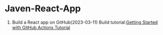 # Javen-React-App
1. Build a React app on GitHub(2023-03-11)
Build tutorial:[Getting Started with GitHub Actions Tutorial](https://www.ruanyifeng.com/blog/2019/09/getting-started-with-github-actions.html)
